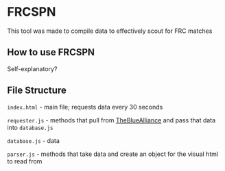 # FRCSPN
This tool was made to compile data to effectively scout for FRC matches

## How to use FRCSPN
Self-explanatory?

## File Structure
`index.html` - main file; requests data every 30 seconds

`requester.js` - methods that pull from [TheBlueAlliance](https://www.thebluealliance.com) and pass that data into `database.js`

`database.js` - data

`parser.js` - methods that take data and create an object for the visual html to read from
